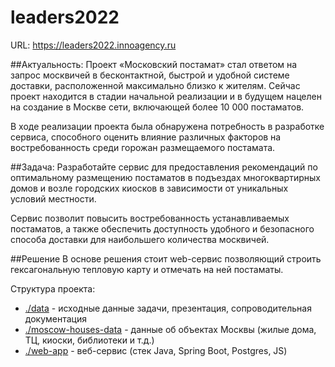 # leaders2022
URL: https://leaders2022.innoagency.ru

##Актуальность:
Проект «Московский постамат» стал ответом на запрос москвичей в бесконтактной, быстрой и удобной системе доставки, расположенной максимально близко к жителям. Сейчас проект находится в стадии начальной реализации и в будущем нацелен на создание в Москве сети, включающей более 10 000 постаматов.


В ходе реализации проекта была обнаружена потребность в разработке сервиса, способного оценить влияние различных факторов на востребованность среди горожан размещаемого постамата.

##Задача:
Разработайте сервис для предоставления рекомендаций по оптимальному размещению постаматов в подъездах многоквартирных домов и возле городских киосков в зависимости от уникальных условий местности.


Сервис позволит повысить востребованность устанавливаемых постаматов, а также обеспечить доступность удобного и безопасного способа доставки для наибольшего количества москвичей.

##Решение
В основе решения стоит web-сервис позволяющий строить гексагональную тепловую карту и отмечать на ней постаматы.

Структура проекта:
- [./data]() - исходные данные задачи, презентация, сопроводительная документация
- [./moscow-houses-data]() - данные об объектах Москвы (жилые дома, ТЦ, киоски, библиотеки и т.д.)
- [./web-app]() - веб-сервис (стек Java, Spring Boot, Postgres, JS)
